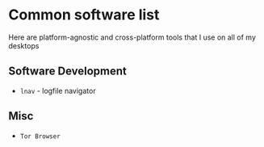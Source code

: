 # Common software list

Here are platform-agnostic and cross-platform tools that I use on all of my desktops

## Software Development
- `lnav` - logfile navigator

## Misc

- `Tor Browser`

